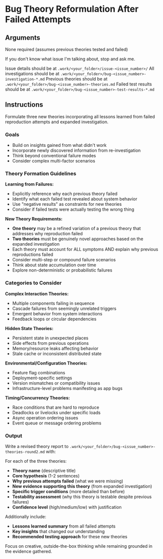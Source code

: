 # Bug Theory Reformulation After Failed Attempts

## Arguments
None required (assumes previous theories tested and failed)

If you don't know what issue I'm talking about, stop and ask me.

Issue details should be at `.work/<your_folder>/issue-<issue_number>/`
All investigations should be at `.work/<your_folder>/bug-<issue_number>-investigation-*.md`
Previous theories should be at `.work/<your_folder>/bug-<issue_number>-theories.md`
Failed test results should be at `.work/<your_folder>/bug-<issue_number>-test-results-*.md`

## Instructions

Formulate three new theories incorporating all lessons learned from failed reproduction attempts and expanded investigation.

### Goals
- Build on insights gained from what didn't work
- Incorporate newly discovered information from re-investigation
- Think beyond conventional failure modes
- Consider complex multi-factor scenarios

### Theory Formation Guidelines

**Learning from Failures:**
- Explicitly reference why each previous theory failed
- Identify what each failed test revealed about system behavior
- Use "negative results" as constraints for new theories
- Consider if failed tests were actually testing the wrong thing

**New Theory Requirements:**
- **One theory** may be a refined variation of a previous theory that addresses why reproduction failed
- **Two theories** must be genuinely novel approaches based on the expanded investigation
- Each theory must account for ALL symptoms AND explain why previous reproductions failed
- Consider multi-step or compound failure scenarios
- Think about state accumulation over time
- Explore non-deterministic or probabilistic failures

### Categories to Consider

**Complex Interaction Theories:**
- Multiple components failing in sequence
- Cascade failures from seemingly unrelated triggers
- Emergent behavior from system interactions
- Feedback loops or circular dependencies

**Hidden State Theories:**
- Persistent state in unexpected places
- Side effects from previous operations
- Memory/resource leaks affecting behavior
- Stale cache or inconsistent distributed state

**Environmental/Configuration Theories:**
- Feature flag combinations
- Deployment-specific settings
- Version mismatches or compatibility issues
- Infrastructure-level problems manifesting as app bugs

**Timing/Concurrency Theories:**
- Race conditions that are hard to reproduce
- Deadlocks or livelocks under specific loads
- Async operation ordering issues
- Event queue or message ordering problems

### Output
Write a revised theory report to `.work/<your_folder>/bug-<issue_number>-theories-round2.md` with:

For each of the three theories:
- **Theory name** (descriptive title)
- **Core hypothesis** (1-2 sentences)
- **Why previous attempts failed** (what we were missing)
- **New evidence supporting this theory** (from expanded investigation)
- **Specific trigger conditions** (more detailed than before)
- **Testability assessment** (why this theory is testable despite previous failures)
- **Confidence level** (high/medium/low) with justification

Additionally include:
- **Lessons learned summary** from all failed attempts
- **Key insights** that changed our understanding
- **Recommended testing approach** for these new theories

Focus on creative, outside-the-box thinking while remaining grounded in the evidence gathered.